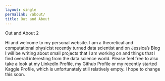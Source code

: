 ```yaml
---
layout: single
permalink: /about/
title: Out and About
---
```


Out and About 2

Hi and welcome to my personal website. I am a theoretical and computational physicist recently turned data scientist and on Jessica’s Blog I will be writing about small projects that I am working on and things that I find overall interesting from the data science world. Please feel free to also take a look at my LinkedIn Profile, my Github Profile or my recently started Kaggle Profile, which is unfortunately still relatively empty. I hope to change this soon.
